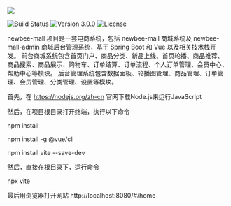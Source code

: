 ![](static-files/newbee-mall.png)

![Build Status](https://img.shields.io/badge/build-passing-green.svg)
![Version 3.0.0](https://img.shields.io/badge/version-3.0.0-yellow.svg)
[![License](https://img.shields.io/badge/license-GPL3.0-blue.svg)](https://github.com/newbee-ltd/newbee-mall-vue3-app/blob/master/LICENSE)

newbee-mall 项目是一套电商系统，包括 newbee-mall 商城系统及 newbee-mall-admin 商城后台管理系统，基于 Spring Boot 和 Vue 以及相关技术栈开发。 前台商城系统包含首页门户、商品分类、新品上线、首页轮播、商品推荐、商品搜索、商品展示、购物车、订单结算、订单流程、个人订单管理、会员中心、帮助中心等模块。 后台管理系统包含数据面板、轮播图管理、商品管理、订单管理、会员管理、分类管理、设置等模块。


首先，在 https://nodejs.org/zh-cn 官网下载Node.js来运行JavaScript

然后，在项目根目录打开终端，执行以下命令

  npm install
  
  npm install -g @vue/cli
  
  npm install vite --save-dev


然后，直接在根目录下，运行命令

  npx vite
  
最后用浏览器打开网站
http://localhost:8080/#/home
